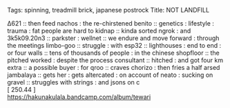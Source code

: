 Tags: spinning, treadmill brick, japanese postrock
Title: NOT LANDFILL
  
∆621 :: then feed nachos : the re-chirstened benito :: genetics : lifestyle : trauma : fat people are hard to kidnap :: kinda sorted ngrok : and 3k5k09.20n3 :: parkster : wellnet :: we endure and move forward : through the meetings limbo-goo :: struggle : with esp32 :: lighthouses : end to end : or four walls :: tens of thousands of people : in the chinese shopfloor :: the pitched worked : despite the process consultant :: hitched : and got four km extra :: a possible buyer : for qroo :: craves chorizo : then fries a half arsed jambalaya :: gets her : gets altercated : on account of neato : sucking on gravel :: struggles with strings : and jsons on c  
[ 250.44 ]  
<https://hakunakulala.bandcamp.com/album/tewari>  
